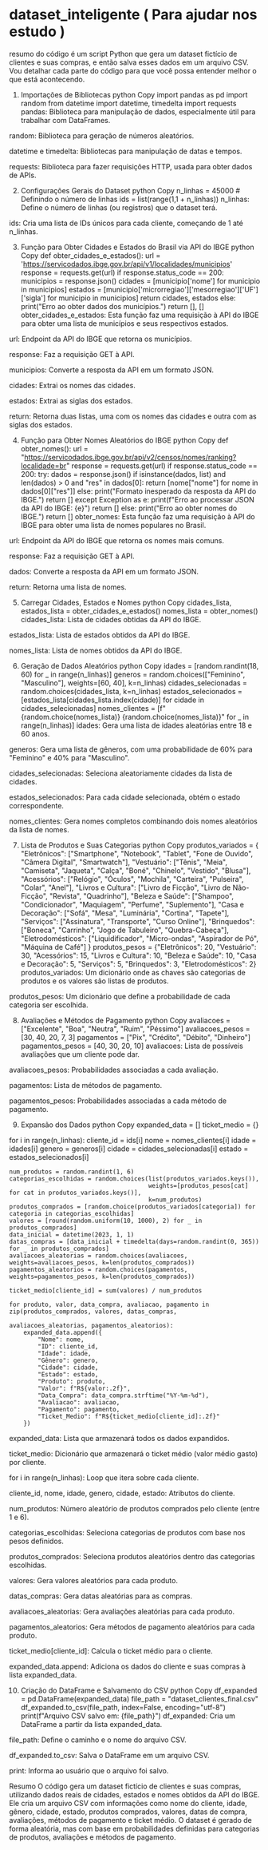 # dataset_inteligente  ( Para ajudar nos estudo )

resumo do  código  é um script Python que gera um dataset fictício de clientes e suas compras, e então salva esses dados em um arquivo CSV. Vou detalhar cada parte do código para que você possa entender melhor o que está acontecendo.

1. Importações de Bibliotecas
python
Copy
import pandas as pd
import random
from datetime import datetime, timedelta
import requests
pandas: Biblioteca para manipulação de dados, especialmente útil para trabalhar com DataFrames.

random: Biblioteca para geração de números aleatórios.

datetime e timedelta: Bibliotecas para manipulação de datas e tempos.

requests: Biblioteca para fazer requisições HTTP, usada para obter dados de APIs.

2. Configurações Gerais do Dataset
python
Copy
n_linhas = 45000  # Definindo o número de linhas
ids = list(range(1,1 + n_linhas))
n_linhas: Define o número de linhas (ou registros) que o dataset terá.

ids: Cria uma lista de IDs únicos para cada cliente, começando de 1 até n_linhas.

3. Função para Obter Cidades e Estados do Brasil via API do IBGE
python
Copy
def obter_cidades_e_estados():
    url = 'https://servicodados.ibge.gov.br/api/v1/localidades/municipios'
    response = requests.get(url)
    if response.status_code == 200:
        municipios = response.json()
        cidades = [municipio['nome'] for municipio in municipios]
        estados = [municipio['microrregiao']['mesorregiao']['UF']['sigla'] for municipio in municipios]
        return cidades, estados
    else:
        print("Erro ao obter dados dos municípios.")
        return [], []
obter_cidades_e_estados: Esta função faz uma requisição à API do IBGE para obter uma lista de municípios e seus respectivos estados.

url: Endpoint da API do IBGE que retorna os municípios.

response: Faz a requisição GET à API.

municipios: Converte a resposta da API em um formato JSON.

cidades: Extrai os nomes das cidades.

estados: Extrai as siglas dos estados.

return: Retorna duas listas, uma com os nomes das cidades e outra com as siglas dos estados.

4. Função para Obter Nomes Aleatórios do IBGE
python
Copy
def obter_nomes():
    url = "https://servicodados.ibge.gov.br/api/v2/censos/nomes/ranking?localidade=br"
    response = requests.get(url)
    if response.status_code == 200:
        try:
            dados = response.json()
            if isinstance(dados, list) and len(dados) > 0 and "res" in dados[0]:
                return [nome["nome"] for nome in dados[0]["res"]]
            else:
                print("Formato inesperado da resposta da API do IBGE.")
                return []
        except Exception as e:
            print(f"Erro ao processar JSON da API do IBGE: {e}")
            return []
    else:
        print("Erro ao obter nomes do IBGE.")
        return []
obter_nomes: Esta função faz uma requisição à API do IBGE para obter uma lista de nomes populares no Brasil.

url: Endpoint da API do IBGE que retorna os nomes mais comuns.

response: Faz a requisição GET à API.

dados: Converte a resposta da API em um formato JSON.

return: Retorna uma lista de nomes.

5. Carregar Cidades, Estados e Nomes
python
Copy
cidades_lista, estados_lista = obter_cidades_e_estados()
nomes_lista = obter_nomes()
cidades_lista: Lista de cidades obtidas da API do IBGE.

estados_lista: Lista de estados obtidos da API do IBGE.

nomes_lista: Lista de nomes obtidos da API do IBGE.

6. Geração de Dados Aleatórios
python
Copy
idades = [random.randint(18, 60) for _ in range(n_linhas)]
generos = random.choices(["Feminino", "Masculino"], weights=[60, 40], k=n_linhas)
cidades_selecionadas = random.choices(cidades_lista, k=n_linhas)
estados_selecionados = [estados_lista[cidades_lista.index(cidade)] for cidade in cidades_selecionadas]
nomes_clientes = [f"{random.choice(nomes_lista)} {random.choice(nomes_lista)}" for _ in range(n_linhas)]
idades: Gera uma lista de idades aleatórias entre 18 e 60 anos.

generos: Gera uma lista de gêneros, com uma probabilidade de 60% para "Feminino" e 40% para "Masculino".

cidades_selecionadas: Seleciona aleatoriamente cidades da lista de cidades.

estados_selecionados: Para cada cidade selecionada, obtém o estado correspondente.

nomes_clientes: Gera nomes completos combinando dois nomes aleatórios da lista de nomes.

7. Lista de Produtos e Suas Categorias
python
Copy
produtos_variados = {
    "Eletrônicos": ["Smartphone", "Notebook", "Tablet", "Fone de Ouvido", "Câmera Digital", "Smartwatch"],
    "Vestuário": ["Tênis", "Meia", "Camiseta", "Jaqueta", "Calça", "Boné", "Chinelo", "Vestido", "Blusa"],
    "Acessórios": ["Relógio", "Óculos", "Mochila", "Carteira", "Pulseira", "Colar", "Anel"],
    "Livros e Cultura": ["Livro de Ficção", "Livro de Não-Ficção", "Revista", "Quadrinho"],
    "Beleza e Saúde": ["Shampoo", "Condicionador", "Maquiagem", "Perfume", "Suplemento"],
    "Casa e Decoração": ["Sofá", "Mesa", "Luminária", "Cortina", "Tapete"],
    "Serviços": ["Assinatura", "Transporte", "Curso Online"],
    "Brinquedos": ["Boneca", "Carrinho", "Jogo de Tabuleiro", "Quebra-Cabeça"],
    "Eletrodomésticos": ["Liquidificador", "Micro-ondas", "Aspirador de Pó", "Máquina de Café"]
}
produtos_pesos = {"Eletrônicos": 20, "Vestuário": 30, "Acessórios": 15, "Livros e Cultura": 10, "Beleza e Saúde": 10,
                  "Casa e Decoração": 5, "Serviços": 5, "Brinquedos": 3, "Eletrodomésticos": 2}
produtos_variados: Um dicionário onde as chaves são categorias de produtos e os valores são listas de produtos.

produtos_pesos: Um dicionário que define a probabilidade de cada categoria ser escolhida.

8. Avaliações e Métodos de Pagamento
python
Copy
avaliacoes = ["Excelente", "Boa", "Neutra", "Ruim", "Péssimo"]
avaliacoes_pesos = [30, 40, 20, 7, 3]
pagamentos = ["Pix", "Crédito", "Débito", "Dinheiro"]
pagamentos_pesos = [40, 30, 20, 10]
avaliacoes: Lista de possíveis avaliações que um cliente pode dar.

avaliacoes_pesos: Probabilidades associadas a cada avaliação.

pagamentos: Lista de métodos de pagamento.

pagamentos_pesos: Probabilidades associadas a cada método de pagamento.

9. Expansão dos Dados
python
Copy
expanded_data = []
ticket_medio = {}

for i in range(n_linhas):
    cliente_id = ids[i]
    nome = nomes_clientes[i]
    idade = idades[i]
    genero = generos[i]
    cidade = cidades_selecionadas[i]
    estado = estados_selecionados[i]

    num_produtos = random.randint(1, 6)
    categorias_escolhidas = random.choices(list(produtos_variados.keys()),
                                           weights=[produtos_pesos[cat] for cat in produtos_variados.keys()],
                                           k=num_produtos)
    produtos_comprados = [random.choice(produtos_variados[categoria]) for categoria in categorias_escolhidas]
    valores = [round(random.uniform(10, 1000), 2) for _ in produtos_comprados]
    data_inicial = datetime(2023, 1, 1)
    datas_compras = [data_inicial + timedelta(days=random.randint(0, 365)) for _ in produtos_comprados]
    avaliacoes_aleatorias = random.choices(avaliacoes, weights=avaliacoes_pesos, k=len(produtos_comprados))
    pagamentos_aleatorios = random.choices(pagamentos, weights=pagamentos_pesos, k=len(produtos_comprados))

    ticket_medio[cliente_id] = sum(valores) / num_produtos

    for produto, valor, data_compra, avaliacao, pagamento in zip(produtos_comprados, valores, datas_compras,
                                                                 avaliacoes_aleatorias, pagamentos_aleatorios):
        expanded_data.append({
            "Nome": nome,
            "ID": cliente_id,
            "Idade": idade,
            "Gênero": genero,
            "Cidade": cidade,
            "Estado": estado,
            "Produto": produto,
            "Valor": f"R${valor:.2f}",
            "Data_Compra": data_compra.strftime("%Y-%m-%d"),
            "Avaliacao": avaliacao,
            "Pagamento": pagamento,
            "Ticket_Medio": f"R${ticket_medio[cliente_id]:.2f}"
        })
expanded_data: Lista que armazenará todos os dados expandidos.

ticket_medio: Dicionário que armazenará o ticket médio (valor médio gasto) por cliente.

for i in range(n_linhas): Loop que itera sobre cada cliente.

cliente_id, nome, idade, genero, cidade, estado: Atributos do cliente.

num_produtos: Número aleatório de produtos comprados pelo cliente (entre 1 e 6).

categorias_escolhidas: Seleciona categorias de produtos com base nos pesos definidos.

produtos_comprados: Seleciona produtos aleatórios dentro das categorias escolhidas.

valores: Gera valores aleatórios para cada produto.

datas_compras: Gera datas aleatórias para as compras.

avaliacoes_aleatorias: Gera avaliações aleatórias para cada produto.

pagamentos_aleatorios: Gera métodos de pagamento aleatórios para cada produto.

ticket_medio[cliente_id]: Calcula o ticket médio para o cliente.

expanded_data.append: Adiciona os dados do cliente e suas compras à lista expanded_data.

10. Criação do DataFrame e Salvamento do CSV
python
Copy
df_expanded = pd.DataFrame(expanded_data)
file_path = "dataset_clientes_final.csv"
df_expanded.to_csv(file_path, index=False, encoding="utf-8")
print(f"Arquivo CSV salvo em: {file_path}")
df_expanded: Cria um DataFrame a partir da lista expanded_data.

file_path: Define o caminho e o nome do arquivo CSV.

df_expanded.to_csv: Salva o DataFrame em um arquivo CSV.

print: Informa ao usuário que o arquivo foi salvo.

Resumo
O código gera um dataset fictício de clientes e suas compras, utilizando dados reais de cidades, estados e nomes obtidos da API do IBGE. Ele cria um arquivo CSV com informações como nome do cliente, idade, gênero, cidade, estado, produtos comprados, valores, datas de compra, avaliações, métodos de pagamento e ticket médio. O dataset é gerado de forma aleatória, mas com base em probabilidades definidas para categorias de produtos, avaliações e métodos de pagamento.
